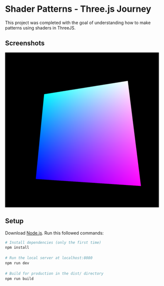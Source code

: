 # Shader Patterns - Three.js Journey
This project was completed with the goal of understanding how to make patterns using shaders in ThreeJS.

## Screenshots
![Pattern 1](https://github.com/tungtung233/ThreeJS-Shader-Patterns/blob/main/docs/pattern-01.png?raw=true)

## Setup
Download [Node.js](https://nodejs.org/en/download/).
Run this followed commands:

``` bash
# Install dependencies (only the first time)
npm install

# Run the local server at localhost:8080
npm run dev

# Build for production in the dist/ directory
npm run build
```
